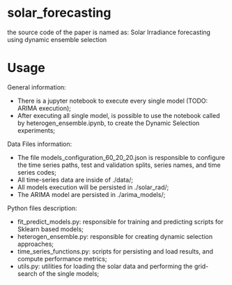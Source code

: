 # solar_forecasting
the source code of the paper is named as: Solar Irradiance forecasting using dynamic ensemble selection

# Usage
General information:
- There is a jupyter notebook to execute every single model (TODO: ARIMA execution);
- After executing all single model, is possible to use the notebook called by heterogen_ensemble.ipynb, to create the Dynamic Selection experiments;

Data Files information:
- The file models_configuration_60_20_20.json is responsible to configure the time series paths, test and validation splits, series names, and time series codes;
- All time-series data are inside of ./data/;
- All models execution will be persisted in ./solar_rad/;
- The ARIMA model are persisted in ./arima_models/;

Python files description:
- fit_predict_models.py: responsible for training and predicting scripts for Sklearn based models;
- heterogen_ensemble.py: responsible for creating dynamic selection approaches;
- time_series_functions.py: scripts for persisting and load results, and compute performance metrics;
- utils.py: utilities for loading the solar data and performing the grid-search of the single models;

